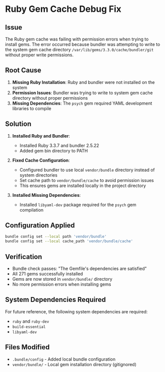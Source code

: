 # Ruby Gem Cache Debug Fix

## Issue
The Ruby gem cache was failing with permission errors when trying to install gems. The error occurred because bundler was attempting to write to the system gem cache directory `/var/lib/gems/3.3.0/cache/bundler/git` without proper write permissions.

## Root Cause
1. **Missing Ruby Installation**: Ruby and bundler were not installed on the system
2. **Permission Issues**: Bundler was trying to write to system gem cache directory without proper permissions
3. **Missing Dependencies**: The `psych` gem required YAML development libraries to compile

## Solution
1. **Installed Ruby and Bundler**:
   - Installed Ruby 3.3.7 and bundler 2.5.22
   - Added gem bin directory to PATH

2. **Fixed Cache Configuration**:
   - Configured bundler to use local `vendor/bundle` directory instead of system directories
   - Set cache path to `vendor/bundle/cache` to avoid permission issues
   - This ensures gems are installed locally in the project directory

3. **Installed Missing Dependencies**:
   - Installed `libyaml-dev` package required for the `psych` gem compilation

## Configuration Applied
```bash
bundle config set --local path 'vendor/bundle'
bundle config set --local cache_path 'vendor/bundle/cache'
```

## Verification
- Bundle check passes: "The Gemfile's dependencies are satisfied"
- All 271 gems successfully installed
- Gems are now stored in `vendor/bundle/` directory
- No more permission errors when installing gems

## System Dependencies Required
For future reference, the following system dependencies are required:
- `ruby` and `ruby-dev`
- `build-essential`
- `libyaml-dev`

## Files Modified
- `.bundle/config` - Added local bundle configuration
- `vendor/bundle/` - Local gem installation directory (gitignored)